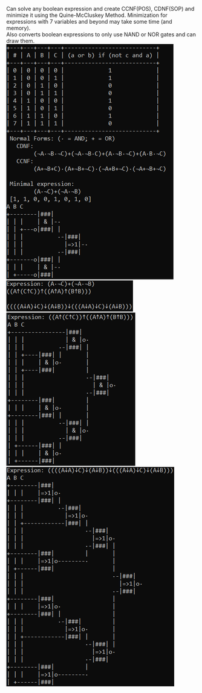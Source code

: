Can solve any boolean expression and create CCNF(POS), CDNF(SOP) and minimize it using the Quine-McCluskey Method.
Minimization for expressions with 7 variables and beyond may take some time (and memory).<br />
Also converts boolean expressions to only use NAND or NOR gates and can draw them. <br />
![example1](https://github.com/MaxWolf-01/TruthTabler/blob/master/example1.png)
<br />
![example2](https://github.com/MaxWolf-01/TruthTabler/blob/master/example2.png)
<br />
![example3](https://github.com/MaxWolf-01/TruthTabler/blob/master/example3.png)
<br />
![example4](https://github.com/MaxWolf-01/TruthTabler/blob/master/example4.png)
